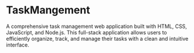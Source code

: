 # TaskMangement
A comprehensive task management web application built with HTML, CSS, JavaScript, and Node.js. This full-stack application allows users to efficiently organize, track, and manage their tasks with a clean and intuitive interface.
